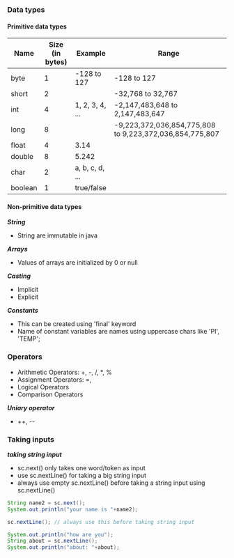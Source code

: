 ### Data types
#### Primitive data types
| Name     | Size (in bytes) | Example         | Range          |
|----------|-----------------|-----------------|----------------|
| byte     | 1               | -128 to 127     | -128 to 127    |
| short    | 2               |                 | -32,768 to 32,767 |
| int      | 4               | 1, 2, 3, 4, ... | -2,147,483,648 to 2,147,483,647 |
| long     | 8               |                 | -9,223,372,036,854,775,808 to 9,223,372,036,854,775,807 |
| float    | 4               | 3.14            |  |
| double   | 8               | 5.242           |  |
| char     | 2               | a, b, c, d, ... |  |
| boolean  | 1               | true/false      |  |

#### Non-primitive data types
***String***
* String are immutable in java

***Arrays***
* Values of arrays are initialized by 0 or null

***Casting***
* Implicit
* Explicit

***Constants***
* This can be created using 'final' keyword
* Name of constant variables are names using uppercase chars like 'PI', 'TEMP';


### Operators
* Arithmetic Operators: +, -, /, *, %
* Assignment Operators: =, 
* Logical Operators
* Comparison Operators

***Uniary operator***
* ++, --

### Taking inputs
***taking string input***
* sc.next() only takes one word/token as input
* use sc.nextLine() for taking a big string input
* always use empty sc.nextLine() before taking a string input using sc.nextLine()
```java
String name2 = sc.next();
System.out.println("your name is "+name2);

sc.nextLine(); // always use this before taking string input

System.out.println("how are you");
String about = sc.nextLine();
System.out.println("about: "+about);
```



